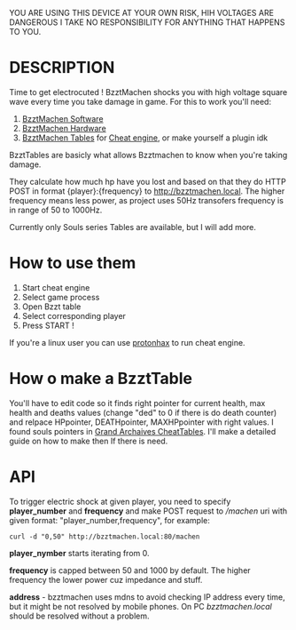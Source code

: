 YOU ARE USING THIS DEVICE AT YOUR OWN RISK, HIH VOLTAGES ARE DANGEROUS
I TAKE NO RESPONSIBILITY FOR ANYTHING THAT HAPPENS TO YOU.

# DESCRIPTION
Time to get electrocuted !
BzztMachen shocks you with high voltage square wave every time you take damage in game.
For this to work you'll need:

1. [BzztMachen Software](https://github.com/Dankeatermidir/bzztmachen)
2. [BzztMachen Hardware](https://github.com/Dankeatermidir/BzztMachenHardware)
3. [BzztMachen Tables](https://github.com/Dankeatermidir/BzztTables) for [Cheat engine](https://github.com/cheat-engine/cheat-engine), or make yourself a plugin idk


BzztTables are basicly what allows Bzztmachen to know when you're taking damage.

They calculate how much hp have you lost and based on that they do HTTP POST in format {player}:{frequency} to http://bzztmachen.local. The higher frequency means less power, as project uses 50Hz transofers frequency is in range of 50 to 1000Hz.

Currently only Souls series Tables are available, but I will add more.

# How to use them

1. Start cheat engine
2. Select game process
3. Open Bzzt table
4. Select corresponding player
5. Press START !

If you're a linux user you can use [protonhax](https://github.com/jcnils/protonhax) to run cheat engine.

# How o make a BzztTable

You'll have to edit code so it finds right pointer for current health, max health and deaths values (change "ded" to 0 if there is do death counter) and relpace HPpointer, DEATHpointer, MAXHPpointer with right values.
I found souls pointers in [Grand Archaives CheatTables](https://github.com/The-Grand-Archives).
I'll make a detailed guide on how to make then If there is need.

# API
To trigger electric shock at given player, you need to specify **player_number** and **frequency** and make POST request to */machen* uri with given format:
"player_number,frequency", for example:
```
curl -d "0,50" http://bzztmachen.local:80/machen
```

**player_nymber** starts iterating from 0.

**frequency** is capped between 50 and 1000 by default. The higher frequency the lower power cuz impedance and stuff. 

**address** - bzztmachen uses mdns to avoid checking IP address every time, but it might be not resolved by mobile phones. On PC *bzztmachen.local* should be resolved without a problem.

